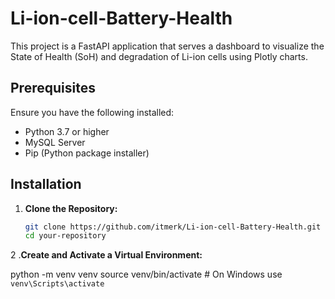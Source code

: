 # Li-ion-cell-Battery-Health

This project is a FastAPI application that serves a dashboard to visualize the State of Health (SoH) and degradation of Li-ion cells using Plotly charts.

## Prerequisites

Ensure you have the following installed:

- Python 3.7 or higher
- MySQL Server
- Pip (Python package installer)

## Installation

1. **Clone the Repository:**

   ```bash
   git clone https://github.com/itmerk/Li-ion-cell-Battery-Health.git
   cd your-repository
   
2 .**Create and Activate a Virtual Environment:**

   python -m venv venv
   source venv/bin/activate  # On Windows use `venv\Scripts\activate`


